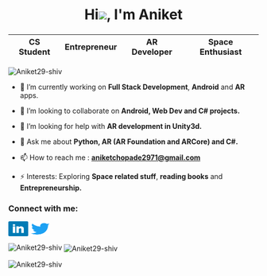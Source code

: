 <h1 align="center">Hi<img src="https://github.com/TheDudeThatCode/TheDudeThatCode/blob/master/Assets/Hi.gif" width="26px">, I'm Aniket</h1>
<h3 align="center">
  
  | CS Student | Entrepreneur | AR Developer | Space Enthusiast |
  | --- | --- | --- | --- |

</h3>

<p align="left"> <img src="https://komarev.com/ghpvc/?username=Aniket29-shiv&label=Profile%20views&color=0e75b6&style=flat" alt="Aniket29-shiv" /> </p>






- 🔭 I’m currently working on **Full Stack Development**, **Android** and **AR** apps.

- 👯 I’m looking to collaborate on **Android, Web Dev and C# projects.**

- 🤔 I’m looking for help with **AR development in Unity3d.**

- 💬 Ask me about **Python, AR (AR Foundation and ARCore) and C#.**

- 📫 How to reach me : **aniketchopade2971@gmail.com**

- ⚡ Interests: Exploring **Space related stuff**, **reading books** and **Entrepreneurship.**


<h3 align="left">Connect with me:</h3>
<p align="left">
<a href="https://www.linkedin.com/in/aniket-chopade-3b7b6518b/" target="blank"><img align="center"  src="iconfinder_square-linkedin_317725.svg" alt="aniket-chopade-3b7b6518b" height="30" width="40" /></a>
<a href="https://twitter.com/aniket2971" target="blank"><img align="center"  src="iconfinder_Social-media_Twitter_4362955.svg" alt="aniket-chopade-3b7b6518b" height="30" width="40" /></a>
</p>


<p><img align="left" src="https://github-readme-stats.vercel.app/api/top-langs?username=Aniket29-shiv&show_icons=true&theme=radical&locale=en&layout=compact" alt="Aniket29-shiv" /></p>

<p>&nbsp;<img align="center" src="https://github-readme-stats.vercel.app/api?username=Aniket29-shiv&show_icons=true&theme=radical&locale=en" alt="Aniket29-shiv" /></p>

<p><img align="center" src="https://github-readme-streak-stats.herokuapp.com/?user=Aniket29-shiv&" alt="Aniket29-shiv" /></p>


